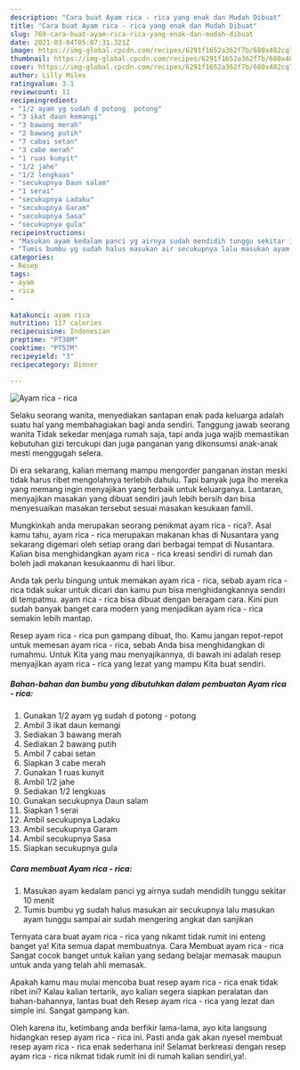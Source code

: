 ```yaml
---
description: "Cara buat Ayam rica - rica yang enak dan Mudah Dibuat"
title: "Cara buat Ayam rica - rica yang enak dan Mudah Dibuat"
slug: 769-cara-buat-ayam-rica-rica-yang-enak-dan-mudah-dibuat
date: 2021-03-04T05:07:31.321Z
image: https://img-global.cpcdn.com/recipes/6291f1652a362f7b/680x482cq70/ayam-rica-rica-foto-resep-utama.jpg
thumbnail: https://img-global.cpcdn.com/recipes/6291f1652a362f7b/680x482cq70/ayam-rica-rica-foto-resep-utama.jpg
cover: https://img-global.cpcdn.com/recipes/6291f1652a362f7b/680x482cq70/ayam-rica-rica-foto-resep-utama.jpg
author: Lilly Miles
ratingvalue: 3.1
reviewcount: 11
recipeingredient:
- "1/2 ayam yg sudah d potong  potong"
- "3 ikat daun kemangi"
- "3 bawang merah"
- "2 bawang putih"
- "7 cabai setan"
- "3 cabe merah"
- "1 ruas kunyit"
- "1/2 jahe"
- "1/2 lengkuas"
- "secukupnya Daun salam"
- "1 serai"
- "secukupnya Ladaku"
- "secukupnya Garam"
- "secukupnya Sasa"
- "secukupnya gula"
recipeinstructions:
- "Masukan ayam kedalam panci yg airnya sudah mendidih tunggu sekitar 10 menit"
- "Tumis bumbu yg sudah halus masukan air secukupnya lalu masukan ayam tunggu sampai air sudah mengering angkat dan sanjikan"
categories:
- Resep
tags:
- ayam
- rica
- 

katakunci: ayam rica  
nutrition: 117 calories
recipecuisine: Indonesian
preptime: "PT38M"
cooktime: "PT57M"
recipeyield: "3"
recipecategory: Dinner

---
```



![Ayam rica - rica](https://img-global.cpcdn.com/recipes/6291f1652a362f7b/680x482cq70/ayam-rica-rica-foto-resep-utama.jpg)

Selaku seorang wanita, menyediakan santapan enak pada keluarga adalah suatu hal yang membahagiakan bagi anda sendiri. Tanggung jawab seorang  wanita Tidak sekedar menjaga rumah saja, tapi anda juga wajib memastikan kebutuhan gizi tercukupi dan juga panganan yang dikonsumsi anak-anak mesti menggugah selera.

Di era  sekarang, kalian memang mampu mengorder panganan instan meski tidak harus ribet mengolahnya terlebih dahulu. Tapi banyak juga lho mereka yang memang ingin menyajikan yang terbaik untuk keluarganya. Lantaran, menyajikan masakan yang dibuat sendiri jauh lebih bersih dan bisa menyesuaikan masakan tersebut sesuai masakan kesukaan famili. 



Mungkinkah anda merupakan seorang penikmat ayam rica - rica?. Asal kamu tahu, ayam rica - rica merupakan makanan khas di Nusantara yang sekarang digemari oleh setiap orang dari berbagai tempat di Nusantara. Kalian bisa menghidangkan ayam rica - rica kreasi sendiri di rumah dan boleh jadi makanan kesukaanmu di hari libur.

Anda tak perlu bingung untuk memakan ayam rica - rica, sebab ayam rica - rica tidak sukar untuk dicari dan kamu pun bisa menghidangkannya sendiri di tempatmu. ayam rica - rica bisa dibuat dengan beragam cara. Kini pun sudah banyak banget cara modern yang menjadikan ayam rica - rica semakin lebih mantap.

Resep ayam rica - rica pun gampang dibuat, lho. Kamu jangan repot-repot untuk memesan ayam rica - rica, sebab Anda bisa menghidangkan di rumahmu. Untuk Kita yang mau menyajikannya, di bawah ini adalah resep menyajikan ayam rica - rica yang lezat yang mampu Kita buat sendiri.

<!--inarticleads1-->

##### Bahan-bahan dan bumbu yang dibutuhkan dalam pembuatan Ayam rica - rica:

1. Gunakan 1/2 ayam yg sudah d potong - potong
1. Ambil 3 ikat daun kemangi
1. Sediakan 3 bawang merah
1. Sediakan 2 bawang putih
1. Ambil 7 cabai setan
1. Siapkan 3 cabe merah
1. Gunakan 1 ruas kunyit
1. Ambil 1/2 jahe
1. Sediakan 1/2 lengkuas
1. Gunakan secukupnya Daun salam
1. Siapkan 1 serai
1. Ambil secukupnya Ladaku
1. Ambil secukupnya Garam
1. Ambil secukupnya Sasa
1. Siapkan secukupnya gula




<!--inarticleads2-->

##### Cara membuat Ayam rica - rica:

1. Masukan ayam kedalam panci yg airnya sudah mendidih tunggu sekitar 10 menit
1. Tumis bumbu yg sudah halus masukan air secukupnya lalu masukan ayam tunggu sampai air sudah mengering angkat dan sanjikan




Ternyata cara buat ayam rica - rica yang nikamt tidak rumit ini enteng banget ya! Kita semua dapat membuatnya. Cara Membuat ayam rica - rica Sangat cocok banget untuk kalian yang sedang belajar memasak maupun untuk anda yang telah ahli memasak.

Apakah kamu mau mulai mencoba buat resep ayam rica - rica enak tidak ribet ini? Kalau kalian tertarik, ayo kalian segera siapkan peralatan dan bahan-bahannya, lantas buat deh Resep ayam rica - rica yang lezat dan simple ini. Sangat gampang kan. 

Oleh karena itu, ketimbang anda berfikir lama-lama, ayo kita langsung hidangkan resep ayam rica - rica ini. Pasti anda gak akan nyesel membuat resep ayam rica - rica enak sederhana ini! Selamat berkreasi dengan resep ayam rica - rica nikmat tidak rumit ini di rumah kalian sendiri,ya!.


